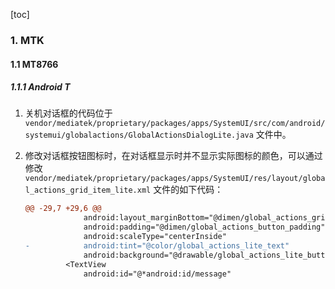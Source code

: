 [toc]

### 1. MTK

#### 1.1 MT8766

##### 1.1.1 Android T

1. 关机对话框的代码位于 `vendor/mediatek/proprietary/packages/apps/SystemUI/src/com/android/systemui/globalactions/GlobalActionsDialogLite.java` 文件中。

2. 修改对话框按钮图标时，在对话框显示时并不显示实际图标的颜色，可以通过修改 `vendor/mediatek/proprietary/packages/apps/SystemUI/res/layout/global_actions_grid_item_lite.xml` 文件的如下代码：

   ```diff
   @@ -29,7 +29,6 @@
                android:layout_marginBottom="@dimen/global_actions_grid_container_bottom_margin"
                android:padding="@dimen/global_actions_button_padding"
                android:scaleType="centerInside"
   -            android:tint="@color/global_actions_lite_text"
                android:background="@drawable/global_actions_lite_button"/>
            <TextView
                android:id="@*android:id/message"
   ```

   